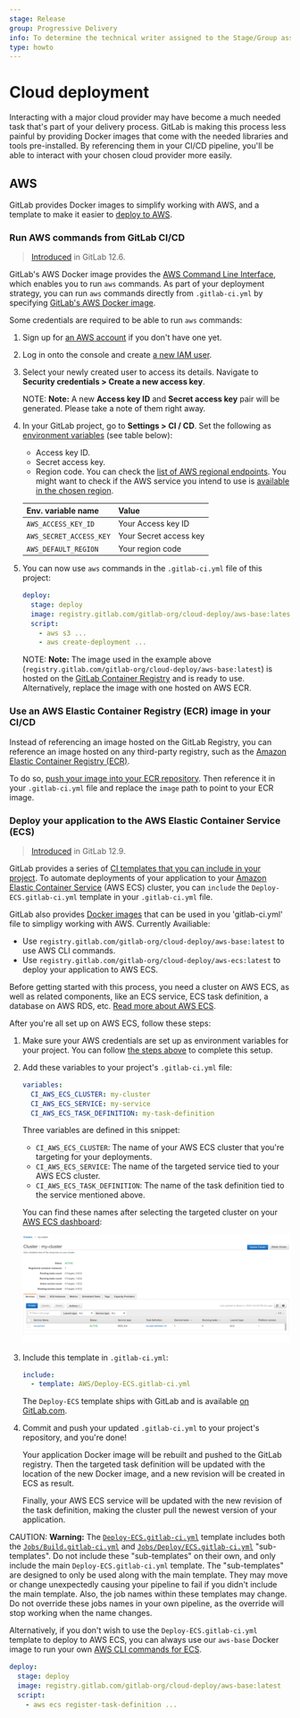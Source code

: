 ```yaml
---
stage: Release
group: Progressive Delivery
info: To determine the technical writer assigned to the Stage/Group associated with this page, see https://about.gitlab.com/handbook/engineering/ux/technical-writing/#designated-technical-writers
type: howto
---
```


# Cloud deployment

Interacting with a major cloud provider may have become a much needed task that's
part of your delivery process. GitLab is making this process less painful by providing Docker images
that come with the needed libraries and tools pre-installed.
By referencing them in your CI/CD pipeline, you'll be able to interact with your chosen
cloud provider more easily.

## AWS

GitLab provides Docker images to simplify working with AWS, and a template to make
it easier to [deploy to AWS](#deploy-your-application-to-the-aws-elastic-container-service-ecs).

### Run AWS commands from GitLab CI/CD

> [Introduced](https://gitlab.com/gitlab-org/gitlab/-/issues/31167) in GitLab 12.6.

GitLab's AWS Docker image provides the [AWS Command Line Interface](https://aws.amazon.com/cli/),
which enables you to run `aws` commands. As part of your deployment strategy, you can run `aws` commands directly from
`.gitlab-ci.yml` by specifying [GitLab's AWS Docker image](https://gitlab.com/gitlab-org/cloud-deploy).

Some credentials are required to be able to run `aws` commands:

1. Sign up for [an AWS account](https://docs.aws.amazon.com/IAM/latest/UserGuide/getting-set-up.html) if you don't have one yet.
1. Log in onto the console and create [a new IAM user](https://console.aws.amazon.com/iam/home#/home).
1. Select your newly created user to access its details. Navigate to **Security credentials > Create a new access key**.

   NOTE: **Note:**
   A new **Access key ID** and **Secret access key** pair will be generated. Please take a note of them right away.

1. In your GitLab project, go to **Settings > CI / CD**. Set the following as
   [environment variables](../variables/README.md#gitlab-cicd-environment-variables)
   (see table below):

   - Access key ID.
   - Secret access key.
   - Region code. You can check the [list of AWS regional endpoints](https://docs.aws.amazon.com/general/latest/gr/rande.html#regional-endpoints).
     You might want to check if the AWS service you intend to use is
     [available in the chosen region](https://aws.amazon.com/about-aws/global-infrastructure/regional-product-services/).

   | Env. variable name      | Value                  |
   |:------------------------|:-----------------------|
   | `AWS_ACCESS_KEY_ID`     | Your Access key ID     |
   | `AWS_SECRET_ACCESS_KEY` | Your Secret access key |
   | `AWS_DEFAULT_REGION`    | Your region code       |

1. You can now use `aws` commands in the `.gitlab-ci.yml` file of this project:

   ```yaml
   deploy:
     stage: deploy
     image: registry.gitlab.com/gitlab-org/cloud-deploy/aws-base:latest # see the note below
     script:
       - aws s3 ...
       - aws create-deployment ...
   ```

   NOTE: **Note:**
   The image used in the example above
   (`registry.gitlab.com/gitlab-org/cloud-deploy/aws-base:latest`) is hosted on the [GitLab
   Container Registry](../../user/packages/container_registry/index.md) and is
   ready to use. Alternatively, replace the image with one hosted on AWS ECR.

### Use an AWS Elastic Container Registry (ECR) image in your CI/CD

Instead of referencing an image hosted on the GitLab Registry, you can
reference an image hosted on any third-party registry, such as the
[Amazon Elastic Container Registry (ECR)](https://aws.amazon.com/ecr/).

To do so, [push your image into your ECR
repository](https://docs.aws.amazon.com/AmazonECR/latest/userguide/docker-push-ecr-image.html).
Then reference it in your `.gitlab-ci.yml` file and replace the `image`
path to point to your ECR image.

### Deploy your application to the AWS Elastic Container Service (ECS)

> [Introduced](https://gitlab.com/gitlab-org/gitlab/-/issues/207962) in GitLab 12.9.

GitLab provides a series of [CI templates that you can include in your project](../yaml/README.md#include).
To automate deployments of your application to your [Amazon Elastic Container Service](https://aws.amazon.com/ecs/) (AWS ECS)
cluster, you can `include` the `Deploy-ECS.gitlab-ci.yml` template in your `.gitlab-ci.yml` file.

GitLab also provides [Docker images](https://gitlab.com/gitlab-org/cloud-deploy/-/tree/master/aws) that can be used in you 'gitlab-ci.yml' file to simpligy working with AWS.
Currently Availiable:
- Use `registry.gitlab.com/gitlab-org/cloud-deploy/aws-base:latest` to use AWS CLI commands.
- Use `registry.gitlab.com/gitlab-org/cloud-deploy/aws-ecs:latest` to deploy your application to AWS ECS.

Before getting started with this process, you need a cluster on AWS ECS, as well as related
components, like an ECS service, ECS task definition, a database on AWS RDS, etc.
[Read more about AWS ECS](https://docs.aws.amazon.com/AmazonECS/latest/developerguide/Welcome.html).

After you're all set up on AWS ECS, follow these steps:

1. Make sure your AWS credentials are set up as environment variables for your
   project. You can follow [the steps above](#run-aws-commands-from-gitlab-cicd) to complete this setup.
1. Add these variables to your project's `.gitlab-ci.yml` file:

   ```yaml
   variables:
     CI_AWS_ECS_CLUSTER: my-cluster
     CI_AWS_ECS_SERVICE: my-service
     CI_AWS_ECS_TASK_DEFINITION: my-task-definition
   ```

   Three variables are defined in this snippet:

   - `CI_AWS_ECS_CLUSTER`: The name of your AWS ECS cluster that you're
   targeting for your deployments.
   - `CI_AWS_ECS_SERVICE`: The name of the targeted service tied to
   your AWS ECS cluster.
   - `CI_AWS_ECS_TASK_DEFINITION`: The name of the task definition tied
   to the service mentioned above.

   You can find these names after selecting the targeted cluster on your [AWS ECS dashboard](https://console.aws.amazon.com/ecs/home):

   ![AWS ECS dashboard](../img/ecs_dashboard_v12_9.png)

1. Include this template in `.gitlab-ci.yml`:

   ```yaml
   include:
     - template: AWS/Deploy-ECS.gitlab-ci.yml
   ```

   The `Deploy-ECS` template ships with GitLab and is available [on
   GitLab.com](https://gitlab.com/gitlab-org/gitlab/-/blob/master/lib/gitlab/ci/templates/AWS/Deploy-ECS.gitlab-ci.yml).

1. Commit and push your updated `.gitlab-ci.yml` to your project's repository, and you're done!

   Your application Docker image will be rebuilt and pushed to the GitLab registry.
   Then the targeted task definition will be updated with the location of the new
   Docker image, and a new revision will be created in ECS as result.

   Finally, your AWS ECS service will be updated with the new revision of the
   task definition, making the cluster pull the newest version of your
   application.

CAUTION: **Warning:**
The [`Deploy-ECS.gitlab-ci.yml`](https://gitlab.com/gitlab-org/gitlab/-/blob/master/lib/gitlab/ci/templates/AWS/Deploy-ECS.gitlab-ci.yml)
template includes both the [`Jobs/Build.gitlab-ci.yml`](https://gitlab.com/gitlab-org/gitlab/-/blob/master/lib/gitlab/ci/templates/Jobs/Build.gitlab-ci.yml)
and [`Jobs/Deploy/ECS.gitlab-ci.yml`](https://gitlab.com/gitlab-org/gitlab/-/blob/master/lib/gitlab/ci/templates/Jobs/Deploy/ECS.gitlab-ci.yml)
"sub-templates". Do not include these "sub-templates" on their own, and only include the main
`Deploy-ECS.gitlab-ci.yml` template. The "sub-templates" are designed to only be
used along with the main template. They may move or change unexpectedly causing your
pipeline to fail if you didn't include the main template. Also, the job names within
these templates may change. Do not override these jobs names in your own pipeline,
as the override will stop working when the name changes.

Alternatively, if you don't wish to use the `Deploy-ECS.gitlab-ci.yml` template
to deploy to AWS ECS, you can always use our
`aws-base` Docker image to run your own [AWS CLI commands for ECS](https://docs.aws.amazon.com/cli/latest/reference/ecs/index.html#cli-aws-ecs).

```yaml
deploy:
  stage: deploy
  image: registry.gitlab.com/gitlab-org/cloud-deploy/aws-base:latest
  script:
    - aws ecs register-task-definition ...
```
